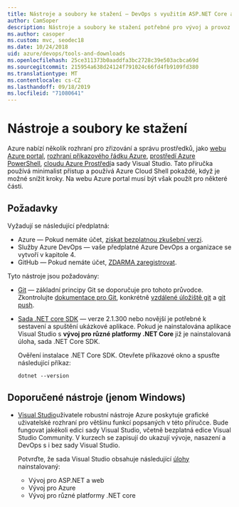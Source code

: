 ```yaml
---
title: Nástroje a soubory ke stažení – DevOps s využitím ASP.NET Core a Azure
author: CamSoper
description: Nástroje a soubory ke stažení potřebné pro vývoj a provoz s ASP.NET Core a Azure.
ms.author: casoper
ms.custom: mvc, seodec18
ms.date: 10/24/2018
uid: azure/devops/tools-and-downloads
ms.openlocfilehash: 25ce311373b0aaddfa3bc2728c39e503acbca69d
ms.sourcegitcommit: 215954a638d24124f791024c66fd4fb9109fd380
ms.translationtype: MT
ms.contentlocale: cs-CZ
ms.lasthandoff: 09/18/2019
ms.locfileid: "71080641"
---
```

# <a name="tools-and-downloads"></a>Nástroje a soubory ke stažení

Azure nabízí několik rozhraní pro zřizování a správu prostředků, jako [webu Azure portal](https://portal.azure.com), [rozhraní příkazového řádku Azure](/cli/azure/), [prostředí Azure PowerShell](/powershell/azure/overview), [cloudu Azure Prostředí](https://shell.azure.com/bash)a sady Visual Studio. Tato příručka používá minimalist přístup a používá Azure Cloud Shell pokaždé, když je možné snížit kroky. Na webu Azure portal musí být však použít pro některé části.

## <a name="prerequisites"></a>Požadavky

Vyžadují se následující předplatná:

* Azure &mdash; Pokud nemáte účet, [získat bezplatnou zkušební verzi](https://azure.microsoft.com/free/).
* Služby Azure DevOps &mdash; vaše předplatné Azure DevOps a organizace se vytvoří v kapitole 4.
* GitHub &mdash; Pokud nemáte účet, [ZDARMA zaregistrovat](https://github.com/join).

Tyto nástroje jsou požadovány:

* [Git](https://git-scm.com/downloads) &mdash; základní principy Git se doporučuje pro tohoto průvodce. Zkontrolujte [dokumentace pro Git](https://git-scm.com/doc), konkrétně [vzdálené úložiště git](https://git-scm.com/docs/git-remote) a [git push](https://git-scm.com/docs/git-push).
* [Sada .NET core SDK](https://www.microsoft.com/net/download/) &mdash; verze 2.1.300 nebo novější je potřebné k sestavení a spuštění ukázkové aplikace. Pokud je nainstalována aplikace Visual Studio s **vývoj pro různé platformy .NET Core** již je nainstalovaná úloha, sada .NET Core SDK.

    Ověření instalace .NET Core SDK. Otevřete příkazové okno a spusťte následující příkaz:

    ```dotnetcli
    dotnet --version
    ```

## <a name="recommended-tools-windows-only"></a>Doporučené nástroje (jenom Windows)

* [Visual Studio](https://visualstudio.microsoft.com)uživatele robustní nástroje Azure poskytuje grafické uživatelské rozhraní pro většinu funkcí popsaných v této příručce. Bude fungovat jakékoli edici sady Visual Studio, včetně bezplatná edice Visual Studio Community. V kurzech se zapisují do ukazují vývoje, nasazení a DevOps s i bez sady Visual Studio.

  Potvrďte, že sada Visual Studio obsahuje následující [úlohy](/visualstudio/install/modify-visual-studio) nainstalovaný:

  * Vývoj pro ASP.NET a web
  * Vývoj pro Azure
  * Vývoj pro různé platformy .NET core
